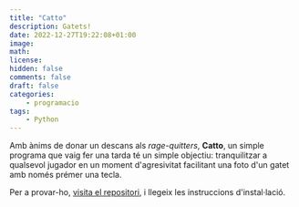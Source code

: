 ```yaml
---
title: "Catto"
description: Gatets!
date: 2022-12-27T19:22:08+01:00
image: 
math: 
license: 
hidden: false
comments: false
draft: false
categories:
    - programacio
tags:
    - Python
---
```


Amb ànims de donar un descans als _rage-quitters_, **Catto**, un simple programa que vaig fer una tarda té un simple objectiu: tranquilitzar a qualsevol jugador en un moment d'agresivitat facilitant una foto d'un gatet amb només prémer una tecla.

Per a provar-ho, [visita el repositori](https://github.com/pgiuli/Catto), i llegeix les instruccions d'instal·lació.